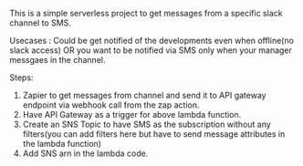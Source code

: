 This is a simple serverless project to get messages from a specific slack channel to SMS.

Usecases : Could be get notified of the developments even when offline(no slack access)  OR you want to be notified via SMS only when your manager messgaes in the channel.

Steps:

1) Zapier to get messages from channel and send it to API gateway endpoint via webhook call from the zap action.
2) Have API Gateway as a trigger for above lambda function.
3) Create an SNS Topic to have SMS as the subscription without any filters(you can add filters here but have to send message attributes in the lambda function)
4) Add SNS arn in the lambda code. 